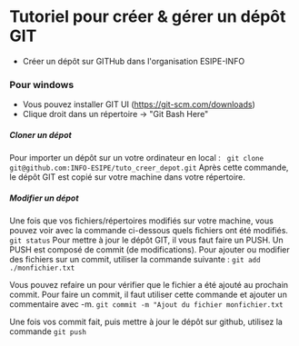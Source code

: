 # Tutoriel pour créer & gérer un dépôt GIT

- Créer un dépôt sur GITHub dans l'organisation ESIPE-INFO

### Pour windows
 - Vous pouvez installer GIT UI (https://git-scm.com/downloads)
 - Clique droit dans un répertoire -> "Git Bash Here"
 

##### Cloner un dépot
Pour importer un dépôt sur un votre ordinateur en local :
``` git clone git@github.com:INFO-ESIPE/tuto_creer_depot.git```
Après cette commande, le dépôt GIT est copié sur votre machine dans votre répertoire.

##### Modifier un dépot
Une fois que vos fichiers/répertoires modifiés sur votre machine, vous pouvez voir avec la commande ci-dessous quels fichiers ont été modifiés.
``` git status ```
Pour mettre à jour le dépôt GIT, il vous faut faire un PUSH.
Un PUSH est composé de commit (de modifications).
Pour ajouter ou modifier des fichiers sur un commit, utiliser la commande suivante :
```git add ./monfichier.txt```

Vous pouvez refaire un <git status> pour vérifier que le fichier a été ajouté au prochain commit.
Pour faire un commit, il faut utiliser cette commande et ajouter un commentaire avec -m.
```git commit -m "Ajout du fichier monfichier.txt```

Une fois vos commit fait, puis mettre à jour le dépôt sur github, utilisez la commande
```git push ```

